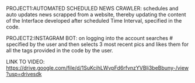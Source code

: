 PROJECT1:AUTOMATED SCHEDULED NEWS CRAWLER:
schedules and auto updates news scrapped from a website, thereby updating the content of the Interface developed after scheduled Time Interval, specified in the code.

PROJECT2:INSTAGRAM BOT:
on logging into the account searches # specified by the user and then selects 3 most recent pics and likes them for all the tags provided in the code by the user.


LINK TO VIDEO: 
https://drive.google.com/file/d/1SuKcihLWvpFd6rfvnzYVBlj3beBbuny-/view?usp=drivesdk

